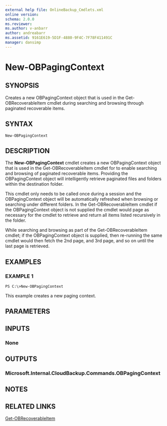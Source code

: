 ```yaml
---
external help file: OnlineBackup_Cmdlets.xml
online version: 
schema: 2.0.0
ms.reviewer:
ms.author: v-anbarr
author: andreabarr
ms.assetid: 9161E619-5D1F-4880-9F4C-7F78F411491C
manager: dansimp
---
```


# New-OBPagingContext

## SYNOPSIS
Creates a new OBPagingContext object that is used in the Get-OBRecoverableItem cmdlet during searching and browsing through paginated recoverable items.

## SYNTAX

```
New-OBPagingContext
```

## DESCRIPTION
The **New-OBPagingContext** cmdlet creates a new OBPagingContext object that is used in the Get-OBRecoverableItem cmdlet for to enable searching and browsing of paginated recoverable items.
Providing the OBPagingContext object will intelligently retrieve paginated files and folders within the destination folder.

This cmdlet only needs to be called once during a session and the OBPagingContext object will be automatically refreshed when browsing or searching under different folders. 
In the Get-OBRecoverableItem cmdlet if the OBPagingContext object is not supplied the cmdlet would page as necessary for the cmdlet to retrieve and return all items listed recursively in the folder.

While searching and browsing as part of the Get-OBRecoverableItem cmdlet; if the OBPagingContext object is supplied, then re-running the same cmdlet would then fetch the 2nd page, and 3rd page, and so on until the last page is retrieved.

## EXAMPLES

### EXAMPLE 1
```
PS C:\>New-OBPagingContext
```

This example creates a new paging context.

## PARAMETERS

## INPUTS

### None

## OUTPUTS

### Microsoft.Internal.CloudBackup.Commands.OBPagingContext

## NOTES

## RELATED LINKS

[Get-OBRecoverableItem](./Get-OBRecoverableItem.md)

